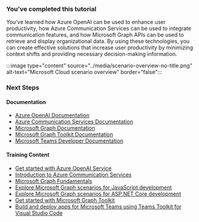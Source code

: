 <!-- markdownlint-disable MD041 -->

### You've completed this tutorial

You've learned how Azure OpenAI can be used to enhance user productivity, how Azure Communication Services can be used to integrate communication features, and how Microsoft Graph APIs can be used to retrieve and display organizational data. By using these technologies, you can create effective solutions that increase user productivity by minimizing context shifts and providing necessary decision-making information.

:::image type="content" source="../media/scenario-overview-no-title.png" alt-text="Microsoft Cloud scenario overview" border="false":::


### Next Steps

#### Documentation

* [Azure OpenAI Documentation](/azure/cognitive-services/openai/?WT.mc_id=m365-94501-dwahlin)
* [Azure Communication Services Documentation](/azure/communication-services/?WT.mc_id=m365-94501-dwahlin)
* [Microsoft Graph Documentation](/graph/overview?WT.mc_id=m365-94501-dwahlin)
* [Microsoft Graph Toolkit Documentation](/graph/toolkit/overview?WT.mc_id=m365-94501-dwahlin)
* [Microsoft Teams Developer Documentation](/microsoftteams/platform/?WT.mc_id=m365-94501-dwahlin)

#### Training Content

* [Get started with Azure OpenAI Service](/training/modules/get-started-openai/?WT.mc_id=m365-94501-dwahlin)
* [Introduction to Azure Communication Services](/training/modules/intro-azure-communication-services/?WT.mc_id=m365-94501-dwahlin)
* [Microsoft Graph Fundamentals](/training/paths/m365-msgraph-fundamentals/?WT.mc_id=m365-94501-dwahlin)
* [Explore Microsoft Graph scenarios for JavaScript development](/training/paths/m365-msgraph-scenarios/?WT.mc_id=m365-94501-dwahlin)
* [Explore Microsoft Graph scenarios for ASP.NET Core development](/training/paths/m365-msgraph-dotnet-core-scenarios/?WT.mc_id=m365-94501-dwahlin)
* [Get started with Microsoft Graph Toolkit](/training/modules/msgraph-toolkit-intro/?WT.mc_id=m365-94501-dwahlin)
* [Build and deploy apps for Microsoft Teams using Teams Toolkit for Visual Studio Code](/training/paths/m365-teams-toolkit-vsc/?WT.mc_id=m365-94501-dwahlin)